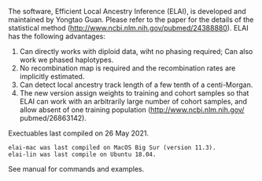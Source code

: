 
The software, Efficient Local Ancestry Inference (ELAI), is developed and maintained by Yongtao Guan.  Please refer to the paper for the details of the statistical method (http://www.ncbi.nlm.nih.gov/pubmed/24388880). ELAI has the following advantages:

   1) Can directly works with diploid data, wiht no phasing required; Can also work we phased haplotypes. 
   2) No recombination map is required and the recombination rates are implicitly estimated. 
   3) Can detect local ancestry track length of a few tenth of a centi-Morgan.
   4) The new version assign weights to training and cohort samples so that ELAI can work with an arbitrarily large number of cohort samples, and allow absent of one training population (http://www.ncbi.nlm.nih.gov/ pubmed/26863142). 


Exectuables last compiled on 26 May 2021. 
    
    elai-mac was last compiled on MacOS Big Sur (version 11.3).
    elai-lin was last compile on Ubuntu 18.04. 

See manual for commands and examples.  


